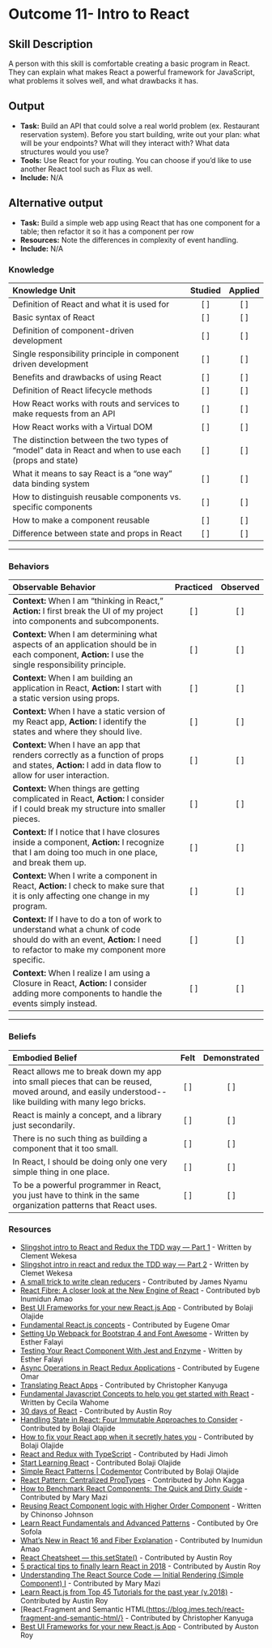 # Outcome 11-  Intro to React

## Skill Description
A person with this skill is comfortable creating a basic program in React. They can explain what makes React a powerful framework for JavaScript, what problems it solves well, and what drawbacks it has. 

## Output
- **Task:** Build an API that could solve a real world problem (ex. Restaurant reservation system). Before you start building, write out your plan: what will be your endpoints? What will they interact with? What data structures would you use?
- **Tools:** Use React for your routing. You can choose if you’d like to use another React tool such as Flux as well.
- **Include:** N/A

## Alternative output
- **Task:** Build a simple web app using React that has one component for a table; then refactor it so it has a component per row
- **Resources:** Note the differences in complexity of event handling. 
- **Include:** N/A

### Knowledge

| Knowledge Unit   |      Studied      | Applied |
|:-------------|:------------------:|:--------:|
| Definition of React and what it is used for |   [ ]   |   [ ] |
| Basic syntax of React |   [ ]   |   [ ] |
| Definition of component-driven development |   [ ]   |   [ ] |
| Single responsibility principle in component driven development |   [ ]   |   [ ] |
| Benefits and drawbacks of using React |   [ ]   |   [ ] |
| Definition of React lifecycle methods |   [ ]   |   [ ] |
| How React works with routs and services to make requests from an API |   [ ]   |   [ ] |
| How React works with a Virtual DOM |   [ ]   |   [ ] |
| The distinction between the two types of “model” data in React and when to use each (props and state) |   [ ]   |   [ ] |
| What it means to say React is a “one way” data binding system |   [ ]   |   [ ] |
| How to distinguish reusable components vs. specific components |   [ ]   |   [ ] |
| How to make a component reusable |   [ ]   |   [ ] |
| Difference between state and props in React |   [ ]   |   [ ] |


-------

### Behaviors

| Observable Behavior   |      Practiced      | Observed |
|:-------------|:------------------:|:--------:|
| **Context:** When I am “thinking in React,” **Action:**  I first break the UI of my project into components and subcomponents. |   [ ]   |   [ ] |
| **Context:** When I am determining what aspects of an application should be in each component, **Action:** I use the single responsibility principle. |   [ ]   |   [ ] |
| **Context:** When I am building an application in React, **Action:** I start with a static version using props. |   [ ]   |   [ ] |
| **Context:** When I have a static version of my React app, **Action:** I identify the states and where they should live. |   [ ]   |   [ ] |
| **Context:** When I have an app that renders correctly as a function of props and states, **Action:** I add in data flow to allow for user interaction. |   [ ]   |   [ ] |
| **Context:** When things are getting complicated in React, **Action:** I consider if I could break my structure into smaller pieces. |   [ ]   |   [ ] |
| **Context:** If I notice that I have closures inside a component, **Action:** I recognize that I am doing too much in one place, and break them up. |   [ ]   |   [ ] |
| **Context:** When I write a component in React, **Action:** I check to make sure that it is only affecting one change in my program. |   [ ]   |   [ ] |
| **Context:** If I have to do a ton of work to understand what a chunk of code should do with an event, **Action:** I need to refactor to make my component more specific. |   [ ]   |   [ ] |
| **Context:** When I realize I am using a Closure in React, **Action:** I consider adding more components to handle the events simply instead. |   [ ]   |   [ ] |

-------

### Beliefs

| Embodied Belief   |      Felt      | Demonstrated |
|:-------------|:------------------:|:--------:|
| React allows me to break down my app into small pieces that can be reused, moved around, and easily understood-- like building with many lego bricks. |   [ ]   |   [ ] |
| React is mainly a concept, and a library just secondarily. |   [ ]   |   [ ] |
| There is no such thing as building a component that it too small. |   [ ]   |   [ ] |
| In React, I should be doing only one very simple thing in one place. |   [ ]   |   [ ] | 
| To be a powerful programmer in React, you just have to think in the same organization patterns that React uses. |   [ ]   |   [ ] |

### Resources
- [Slingshot intro to React and Redux the TDD way — Part 1](https://medium.com/the-andela-way/slingshot-intro-in-react-and-redux-the-tdd-way-part1-e677974c932) - Written by Clement Wekesa
- [Slingshot intro in react and redux the TDD way — Part 2](https://goo.gl/omEswu) - Written by Clemet Wekesa
- [A small trick to write clean reducers](https://hackernoon.com/a-small-trick-to-write-clean-reducers-a0b1b1eff3d2) - Contributed by James Nyamu
- [React Fibre: A closer look at the New Engine of React](https://www.infoq.com/news/2017/05/react-fiber-closer-look) - Contributed byb Inumidun Amao
- [Best UI Frameworks for your new React.js App](https://hackernoon.com/the-coolest-react-ui-frameworks-for-your-new-react-app-ad699fffd651) - Contributed by Bolaji Olajide
- [Fundamental React.js concepts](https://goo.gl/QyR3FJ) - Contributed by Eugene Omar
- [Setting Up Webpack for Bootstrap 4 and Font Awesome](https://goo.gl/7DsyYB) - Written by Esther Falayi
- [Testing Your React Component With Jest and Enzyme](https://goo.gl/DCExwn) - Written by Esther Falayi
- [Async Operations in React Redux Applications](https://www.sitepoint.com/async-operations-react-redux-applications/) - Contributed by Eugene Omar
- [Translating React Apps](https://tech.gadventures.com/translating-react-apps-99dede52d924) - Contributed by Christopher Kanyuga
- [Fundamental Javascript Concepts to help you get started with React](https://goo.gl/jNcRme) - Written by Cecila Wahome
- [30 days of React](https://drive.google.com/file/d/0B30nY3jAFjeNZUNpUmpvejZVc1U/view) - Contributed by Austin Roy
- [Handling State in React: Four Immutable Approaches to Consider](https://goo.gl/n79dwQ) - Contributed by Bolaji Olajide
- [How to fix your React app when it secretly hates you](https://goo.gl/JpHgZk) - Contributed by Bolaji Olajide
- [React and Redux with TypeScript](https://medium.com/gitconnected/react-and-redux-with-typescript-da0c37537a79) - Contributed by Hadi Jimoh
- [Start Learning React](https://egghead.io/courses/start-learning-react) - Contributed Bolaji Olajide
- [Simple React Patterns | Codementor](https://www.codementor.io/lucasmreis/simple-react-patterns-dd9ztprpe) Contributed by Bolaji Olajide
- [React Pattern: Centralized PropTypes](https://medium.freecodecamp.org/react-pattern-centralized-proptypes-f981ff672f3b) - Contributed by John Kagga
- [How to Benchmark React Components: The Quick and Dirty Guide](https://goo.gl/TXZSTw) - Contributed by Mary Mazi
- [Reusing React Component logic with Higher Order Component](https://goo.gl/q8gTGm) - Written by Chinonso Johnson
- [Learn React Fundamentals and Advanced Patterns](https://blog.kentcdodds.com/learn-react-fundamentals-and-advanced-patterns-eac90341c9db) - Contibuted by Ore Sofola
- [What’s New in React 16 and Fiber Explanation](https://edgecoders.com/react-16-features-and-fiber-explanation-e779544bb1b7) - Contributed by Inumidun Amao
- [React Cheatsheet — this.setState()](https://levelup.gitconnected.com/react-cheatsheet-this-setstate-8bc12c5f40f5?ref=hn) - Contributed by Austin Roy
- [5 practical tips to finally learn React in 2018](https://goshakkk.name/tips-finally-learn-react/) - Contributed by Austin Roy
- [Understanding The React Source Code — Initial Rendering (Simple Component) I](https://hackernoon.com/understanding-the-react-source-code-initial-rendering-simple-component-i-80263fe46cf1) - Contributed by Mary Mazi
- [Learn React.js from Top 45 Tutorials for the past year (v.2018)](https://medium.mybridge.co/learn-react-js-from-top-45-tutorials-for-the-past-year-v-2018-28b7f4d4b2c4) - Contributed by Austin Roy
- [React.Fragment and Semantic HTML(https://blog.jmes.tech/react-fragment-and-semantic-html/} - Contributed by Christopher Kanyuga
- [Best UI Frameworks for your new React.js App](https://hackernoon.com/the-coolest-react-ui-frameworks-for-your-new-react-app-ad699fffd651) - Contributed by Auston Roy

